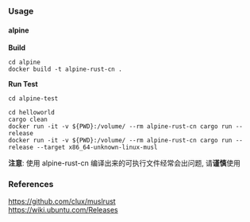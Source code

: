 ### Usage



#### alpine

**Build**

```
cd alpine
docker build -t alpine-rust-cn .
```

**Run Test**

```
cd alpine-test

cd helloworld
cargo clean
docker run -it -v ${PWD}:/volume/ --rm alpine-rust-cn cargo run --release
docker run -it -v ${PWD}:/volume/ --rm alpine-rust-cn cargo run --release --target x86_64-unknown-linux-musl
```


**注意**: 使用 alpine-rust-cn 编译出来的可执行文件经常会出问题, 请**谨慎**使用


### References

<a href="https://github.com/clux/muslrust" target="_blank">https://github.com/clux/muslrust</a>   
<a href="https://wiki.ubuntu.com/Releases" target="_blank">https://wiki.ubuntu.com/Releases</a>    
